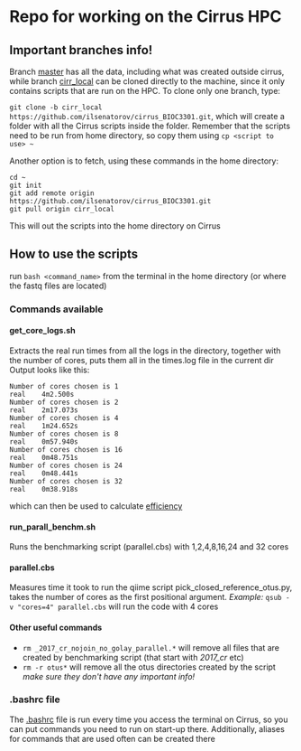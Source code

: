 # Repo for working on the Cirrus HPC

## Important branches info!

Branch [master](https://github.com/ilsenatorov/cirrus_BIOC3301/tree/master) has all the data, including what was created outside cirrus, while branch [cirr_local](https://github.com/ilsenatorov/cirrus_BIOC3301/tree/cirr_local) can be cloned directly to the machine, since it only contains scripts that are run on the HPC. To clone only one branch, type:

`git clone -b cirr_local https://github.com/ilsenatorov/cirrus_BIOC3301.git`, which will create a folder with all the Cirrus scripts inside the folder. Remember that the scripts need to be run from home directory, so copy them using `cp <script to use> ~`

Another option is to fetch, using these commands in the home directory:
```
cd ~
git init
git add remote origin https://github.com/ilsenatorov/cirrus_BIOC3301.git
git pull origin cirr_local
```
This will out the scripts into the home directory on Cirrus

## How to use the scripts

run `bash <command_name>` from the terminal in the home directory (or where the fastq files are located)

### Commands available

#### get_core_logs.sh

Extracts the real run times from all the logs in the directory, together with the number of cores, puts them all in the times.log file in the current dir
Output looks like this:

```
Number of cores chosen is 1
real    4m2.500s
Number of cores chosen is 2
real    2m17.073s                                                                                                                   
Number of cores chosen is 4                                                                                                         
real    1m24.652s                                                                                                                   
Number of cores chosen is 8                                                                                                         
real    0m57.940s                                                                                                                   
Number of cores chosen is 16                                                                                                        
real    0m48.751s                                                                                                                   
Number of cores chosen is 24                                                                                                        
real    0m48.441s                                                                                                                   
Number of cores chosen is 32                                                                                                        
real    0m38.918s        
```

which can then be used to calculate [efficiency](../master/benchmarks/Benchmark_efficiency.ipynb)

#### run_parall_benchm.sh

Runs the benchmarking script (parallel.cbs) with 1,2,4,8,16,24 and 32 cores

#### parallel.cbs 

Measures time it took to run the qiime script pick_closed_reference_otus.py, takes the number of cores as the first positional argument.
_Example:_ `qsub -v "cores=4" parallel.cbs` will run the code with 4 cores

#### Other useful commands
* `rm _2017_cr_nojoin_no_golay_parallel.*` will remove all files that are created by benchmarking script (that start with _2017_cr_ etc)
* `rm -r otus*` will remove all the otus directories created by the script _make sure they don't have any important info!_

### .bashrc file

The [.bashrc](../master/.bashrc) file is run every time you access the terminal on Cirrus, so you can put commands you need to run on start-up there. Additionally, aliases for commands that are used often can be created there
